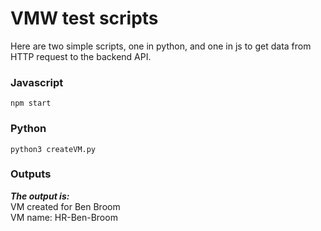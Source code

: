 # VMW test scripts
Here are two simple scripts, one in python, and one in js to get data from HTTP request to the backend API.

### Javascript
`npm start`

### Python
`python3 createVM.py`

### Outputs
***The output is:***<br/>
VM created for Ben Broom<br/>
VM name: HR-Ben-Broom
